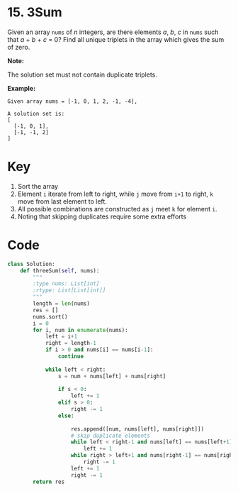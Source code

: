 # 15. 3Sum

Given an array `nums` of *n* integers, are there elements *a*, *b*, *c* in `nums` such that *a* + *b* + *c* = 0? Find all unique triplets in the array which gives the sum of zero.

**Note:**

The solution set must not contain duplicate triplets.

**Example:**

```
Given array nums = [-1, 0, 1, 2, -1, -4],

A solution set is:
[
  [-1, 0, 1],
  [-1, -1, 2]
]
```

# Key

1. Sort the array
2. Element `i` iterate from left to right, while `j` move from `i+1` to right, `k` move from last element to left.
3. All possible combinations are constructed as `j` meet `k` for element `i`.
4. Noting that skipping duplicates require some extra efforts

# Code

```python
class Solution:
    def threeSum(self, nums):
        """
        :type nums: List[int]
        :rtype: List[List[int]]
        """
        length = len(nums)
        res = []
        nums.sort()
        i = 0
        for i, num in enumerate(nums):
            left = i+1
            right = length-1
            if i > 0 and nums[i] == nums[i-1]:
                continue
            
            while left < right:
                s = num + nums[left] + nums[right]
                
                if s < 0:
                    left += 1
                elif s > 0:
                    right -= 1
                else:
                    
                    res.append([num, nums[left], nums[right]])
                    # skip duplicate elements
                    while left < right-1 and nums[left] == nums[left+1]:
                        left += 1
                    while right > left+1 and nums[right-1] == nums[right]:
                        right -= 1
                    left += 1
                    right -= 1
        return res
```

